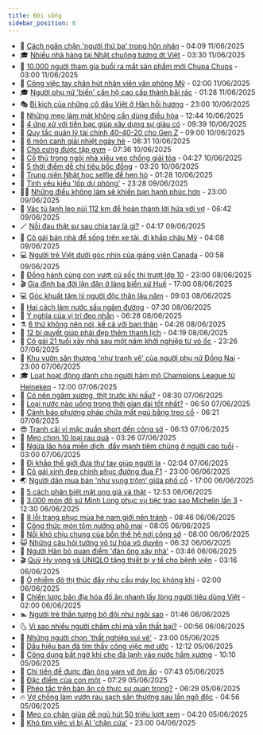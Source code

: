 ```yaml
---
title: Đời sống
sidebar_position: 6
---
```


<!-- vnexpress-doi-song:START -->
- 🚀 [Cách ngăn chặn &#39;người thứ ba&#39; trong hôn nhân](https://vnexpress.net/cach-ngan-chan-nguoi-thu-ba-trong-hon-nhan-4896815.html) - 04:09 11/06/2025
- 🎓 [Nhiều nhà hàng tại Nhật chuộng tương ớt Việt](https://vnexpress.net/nhieu-nha-hang-tai-nhat-chuong-tuong-ot-viet-4896999.html) - 03:30 11/06/2025
- 🚦 [10.000 người tham gia buổi ra mắt sản phẩm mới Chupa Chups](https://vnexpress.net/10-000-nguoi-tham-gia-buoi-ra-mat-san-pham-moi-chupa-chups-4895300.html) - 03:00 11/06/2025
- 🦣 [Công việc tay chân hút nhân viên văn phòng Mỹ](https://vnexpress.net/cong-viec-tay-chan-hut-nhan-vien-van-phong-my-4896943.html) - 02:00 11/06/2025
- 🎓 [Người phụ nữ &#39;biến&#39; căn hộ cao cấp thành bãi rác](https://vnexpress.net/nguoi-phu-nu-bien-can-ho-cao-cap-thanh-bai-rac-4897234.html) - 01:28 11/06/2025
- 🎭 [Bi kịch của những cô dâu Việt ở Hàn hồi hương](https://vnexpress.net/bi-kich-cua-nhung-co-dau-viet-o-han-hoi-huong-4894908.html) - 23:00 10/06/2025
- 🦅 [Những mẹo làm mát không cần dùng điều hòa](https://vnexpress.net/nhung-meo-lam-mat-khong-can-dung-dieu-hoa-4480424.html) - 12:44 10/06/2025
- 🎃 [4 ứng xử với tiền bạc giúp xây dựng sự giàu có](https://vnexpress.net/4-ung-xu-voi-tien-bac-giup-xay-dung-su-giau-co-4897092.html) - 09:39 10/06/2025
- 💪 [Quy tắc quản lý tài chính 40-40-20 cho Gen Z](https://vnexpress.net/quy-tac-quan-ly-tai-chinh-40-40-20-cho-gen-z-4896968.html) - 09:00 10/06/2025
- 🐻 [6 món canh giải nhiệt ngày hè](https://vnexpress.net/6-mon-canh-giai-nhiet-ngay-he-4896935.html) - 08:31 10/06/2025
- 🧠 [Chó cưng được tập gym](https://vnexpress.net/cho-cung-duoc-tap-gym-4896847.html) - 07:36 10/06/2025
- 🐘 [Cố thủ trong ngôi nhà xiêu vẹo chống giải tỏa](https://vnexpress.net/co-thu-trong-ngoi-nha-xieu-veo-chong-giai-toa-4896818.html) - 04:27 10/06/2025
- 👹 [5 thời điểm dễ chi tiêu bốc đồng](https://vnexpress.net/5-thoi-diem-de-chi-tieu-boc-dong-4896086.html) - 03:20 10/06/2025
- 💂 [Trung niên Nhật học selfie để hẹn hò](https://vnexpress.net/trung-nien-nhat-hoc-selfie-de-hen-ho-4896138.html) - 01:28 10/06/2025
- 🦍 [Tình yêu kiểu &#39;lốp dự phòng&#39;](https://vnexpress.net/tinh-yeu-kieu-lop-du-phong-4891084.html) - 23:28 09/06/2025
- 🧑‍🏫 [Những điều không làm sẽ khiến bạn hạnh phúc hơn](https://vnexpress.net/nhung-dieu-khong-lam-se-khien-ban-hanh-phuc-hon-4896114.html) - 23:00 09/06/2025
- 🧰 [Vác tủ lạnh leo núi 112 km để hoàn thành lời hứa với vợ](https://vnexpress.net/vac-tu-lanh-leo-nui-112-km-de-hoan-thanh-loi-hua-voi-vo-4896136.html) - 06:42 09/06/2025
- 🪄 [Nỗi đau thật sự sau chia tay là gì?](https://vnexpress.net/noi-dau-that-su-sau-chia-tay-la-gi-4896075.html) - 04:17 09/06/2025
- 🐲 [Cô gái bán nhà để sống trên xe tải, đi khắp châu Mỹ](https://vnexpress.net/co-gai-ban-nha-de-song-tren-xe-tai-di-khap-chau-my-4896085.html) - 04:08 09/06/2025
- 💻 [Người trẻ Việt dưới góc nhìn của giảng viên Canada](https://vnexpress.net/nguoi-tre-viet-duoi-goc-nhin-cua-giang-vien-canada-4894537.html) - 00:58 09/06/2025
- 🐘 [Đồng hành cùng con vượt cú sốc thi trượt lớp 10](https://vnexpress.net/dong-hanh-cung-con-vuot-cu-soc-thi-truot-lop-10-4895355.html) - 23:00 08/06/2025
- 🎬 [Gia đình ba đời lận đận ở làng biển xứ Huế](https://vnexpress.net/gia-dinh-ba-doi-lan-dan-o-lang-bien-xu-hue-4895045.html) - 17:00 08/06/2025
- 💻 [Góc khuất tâm lý người độc thân lâu năm](https://vnexpress.net/goc-khuat-tam-ly-nguoi-doc-than-lau-nam-4896070.html) - 09:03 08/06/2025
- 🧰 [Hai cách làm nước sấu ngâm đường](https://vnexpress.net/doi-song-cooking-nuoc-sau-ngam-duong-4477631.html) - 07:30 08/06/2025
- 🫣 [Ý nghĩa của vị trí đeo nhẫn](https://vnexpress.net/y-nghia-cua-vi-tri-deo-nhan-4419296.html) - 06:28 08/06/2025
- ⚗️ [6 thứ không nên nói, kể cả với bạn thân](https://vnexpress.net/6-thu-khong-nen-noi-ke-ca-voi-ban-than-4419963.html) - 04:26 08/06/2025
- 🌊 [12 bí quyết giúp phái đẹp thêm thanh lịch](https://vnexpress.net/12-bi-quyet-giup-phai-dep-them-thanh-lich-4893625.html) - 04:19 08/06/2025
- 💃 [Cô gái 21 tuổi xây nhà sau một năm khởi nghiệp từ vỏ ốc](https://vnexpress.net/co-gai-21-tuoi-xay-nha-sau-mot-nam-khoi-nghiep-tu-vo-oc-4894676.html) - 23:26 07/06/2025
- 🦆 [Khu vườn sân thượng &#39;như tranh vẽ&#39; của người phụ nữ Đồng Nai](https://vnexpress.net/khu-vuon-san-thuong-nhu-tranh-ve-cua-nguoi-phu-nu-dong-nai-4894064.html) - 23:00 07/06/2025
- 🎓 [Loạt hoạt động dành cho người hâm mộ Champions League từ Heineken](https://vnexpress.net/loat-hoat-dong-danh-cho-nguoi-ham-mo-champions-league-tu-heineken-4895858.html) - 12:00 07/06/2025
- 💪 [Có nên ngâm xương, thịt trước khi nấu?](https://vnexpress.net/co-nen-ngam-xuong-thit-truoc-khi-nau-4895710.html) - 08:30 07/06/2025
- 🤔 [Loại nước nào uống trong thời gian dài tốt nhất?](https://vnexpress.net/loai-nuoc-nao-uong-trong-thoi-gian-dai-tot-nhat-4117407.html) - 06:50 07/06/2025
- 🧰 [Cảnh báo phương pháp chữa mất ngủ bằng treo cổ](https://vnexpress.net/canh-bao-phuong-phap-chua-mat-ngu-bang-treo-co-4895647.html) - 06:21 07/06/2025
- 😎 [Tranh cãi vì mặc quần short đến công sở](https://vnexpress.net/tranh-cai-vi-mac-quan-short-den-cong-so-4895796.html) - 06:13 07/06/2025
- 🌮 [Mẹo chọn 10 loại rau quả](https://vnexpress.net/meo-chon-10-loai-rau-qua-4895325.html) - 03:26 07/06/2025
- 🧠 [Ngừa lão hóa miễn dịch, đẩy mạnh tiêm chủng ở người cao tuổi](https://vnexpress.net/ngua-lao-hoa-mien-dich-day-manh-tiem-chung-o-nguoi-cao-tuoi-4895575.html) - 03:00 07/06/2025
- 🎡 [Đi khắp thế giới đưa thư tay giúp người lạ](https://vnexpress.net/di-khap-the-gioi-dua-thu-tay-giup-nguoi-la-4895639.html) - 02:04 07/06/2025
- 🎡 [Cô gái xinh đẹp chinh phục đường đua F1](https://vnexpress.net/co-gai-xinh-dep-chinh-phuc-duong-dua-f1-4894864.html) - 23:00 06/06/2025
- 🌏 [Người dân mua bán &#39;như vụng trộm&#39; giữa phố cổ](https://vnexpress.net/nguoi-dan-mua-ban-nhu-vung-trom-giua-pho-co-4895491.html) - 17:00 06/06/2025
- 🐻 [5 cách phân biệt mật ong giả và thật](https://vnexpress.net/5-cach-phan-biet-mat-ong-gia-va-that-4117841.html) - 12:53 06/06/2025
- 💂 [3.000 món đồ sứ Minh Long phục vụ tiệc trao sao Michelin lần 3](https://vnexpress.net/3-000-mon-do-su-minh-long-phuc-vu-tiec-trao-sao-michelin-lan-3-4895070.html) - 12:30 06/06/2025
- 🥸 [8 lỗi trang phục mùa hè nam giới nên tránh](https://vnexpress.net/8-loi-trang-phuc-mua-he-nam-gioi-nen-tranh-4121349.html) - 08:46 06/06/2025
- 🌋 [Công thức món tôm nướng phô mai](https://vnexpress.net/cong-thuc-mon-tom-nuong-pho-mai-4895453.html) - 08:05 06/06/2025
- 🦩 [Nỗi khó chịu chung của bốn thế hệ nơi công sở](https://vnexpress.net/noi-kho-chiu-chung-cua-bon-the-he-noi-cong-so-4895417.html) - 08:00 06/06/2025
- 😺 [Những câu hỏi tưởng vô tư hóa vô duyên](https://vnexpress.net/nhung-cau-hoi-tuong-vo-tu-hoa-vo-duyen-4895267.html) - 06:32 06/06/2025
- 🐻 [Người Hàn bỏ quan điểm &#39;đàn ông xây nhà&#39;](https://vnexpress.net/nguoi-han-bo-quan-diem-dan-ong-xay-nha-4894887.html) - 03:46 06/06/2025
- 🎬 [Quỹ Hy vọng và UNIQLO tặng thiết bị y tế cho bệnh viện](https://vnexpress.net/quy-hy-vong-va-uniqlo-tang-thiet-bi-y-te-cho-benh-vien-4895122.html) - 03:16 06/06/2025
- 🎊 [Ô nhiễm đô thị thúc đẩy nhu cầu máy lọc không khí](https://vnexpress.net/o-nhiem-do-thi-thuc-day-nhu-cau-may-loc-khong-khi-4895216.html) - 02:00 06/06/2025
- 💄 [Chiến lược bản địa hóa đồ ăn nhanh lấy lòng người tiêu dùng Việt](https://vnexpress.net/chien-luoc-ban-dia-hoa-do-an-nhanh-lay-long-nguoi-tieu-dung-viet-4894920.html) - 02:00 06/06/2025
- 🏊 [Người trẻ thần tượng bộ đội như ngôi sao](https://vnexpress.net/nguoi-tre-than-tuong-bo-doi-nhu-ngoi-sao-4895031.html) - 01:46 06/06/2025
- 🌜 [Vì sao nhiều người chăm chỉ mà vẫn thất bại?](https://vnexpress.net/vi-sao-nhieu-nguoi-cham-chi-ma-van-that-bai-4621217.html) - 00:56 06/06/2025
- 🤡 [Những người chọn &#39;thất nghiệp vui vẻ&#39;](https://vnexpress.net/nhung-nguoi-chon-that-nghiep-vui-ve-4895094.html) - 23:00 05/06/2025
- 🥰 [Dấu hiệu bạn đã tìm thấy công việc mơ ước](https://vnexpress.net/dau-hieu-ban-da-tim-thay-cong-viec-mo-uoc-4894781.html) - 12:12 05/06/2025
- 🦍 [Công dụng bất ngờ khi cho đá lạnh vào nước hầm xương](https://vnexpress.net/cong-dung-bat-ngo-khi-cho-da-lanh-vao-nuoc-ham-xuong-4895049.html) - 10:10 05/06/2025
- 🫣 [Chi tiền để được đàn ông vạm vỡ ôm ấp](https://vnexpress.net/chi-tien-de-duoc-dan-ong-vam-vo-om-ap-4894367.html) - 07:43 05/06/2025
- 🚦 [Đặc điểm của con một](https://vnexpress.net/dac-diem-cua-con-mot-4894895.html) - 07:29 05/06/2025
- 🐘 [Phép tắc trên bàn ăn có thực sự quan trọng?](https://vnexpress.net/phep-tac-tren-ban-an-co-thuc-su-quan-trong-4894582.html) - 06:29 05/06/2025
- 🔥 [Vợ chồng làm vườn rau sạch sân thượng sau lần ngộ độc](https://vnexpress.net/vo-chong-lam-vuon-rau-sach-san-thuong-sau-lan-ngo-doc-4893396.html) - 04:56 05/06/2025
- 🎃 [Mẹo cọ chân giúp dễ ngủ hút 50 triệu lượt xem](https://vnexpress.net/meo-co-chan-giup-de-ngu-hut-50-trieu-luot-xem-4894680.html) - 04:20 05/06/2025
- 🥳 [Khó tìm việc vì bị AI &#39;chặn cửa&#39;](https://vnexpress.net/kho-tim-viec-vi-bi-ai-chan-cua-4891975.html) - 23:00 04/06/2025<!-- vnexpress-doi-song:END -->
